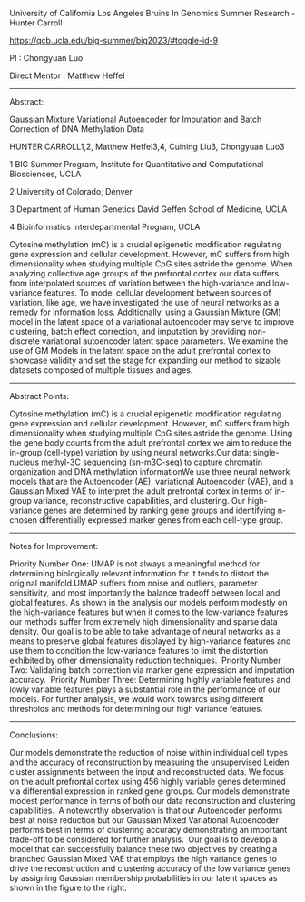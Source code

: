 University of California Los Angeles Bruins In Genomics Summer Research - Hunter Carroll

https://qcb.ucla.edu/big-summer/big2023/#toggle-id-9 

PI : Chongyuan Luo

Direct Mentor : Matthew Heffel

---

Abstract: 

Gaussian Mixture Variational Autoencoder for Imputation and Batch Correction of DNA Methylation Data

HUNTER CARROLL1,2, Matthew Heffel3,4, Cuining Liu3, Chongyuan Luo3

1 BIG Summer Program, Institute for Quantitative and Computational Biosciences, UCLA

2 University of Colorado, Denver

3 Department of Human Genetics David Geffen School of Medicine, UCLA

4 Bioinformatics Interdepartmental Program, UCLA

Cytosine methylation (mC) is a crucial epigenetic modification regulating gene expression and cellular development. However, mC suffers from high dimensionality when studying multiple CpG sites astride the genome. When analyzing collective age groups of the prefrontal cortex our data suffers from interpolated sources of variation between the high-variance and low-variance features. To model cellular development between sources of variation, like age, we have investigated the use of neural networks as a remedy for information loss. Additionally, using a Gaussian Mixture (GM) model in the latent space of a variational autoencoder may serve to improve clustering, batch effect correction, and imputation by providing non-discrete variational autoencoder latent space parameters. We examine the use of GM Models in the latent space on the adult prefrontal cortex to showcase validity and set the stage for expanding our method to sizable datasets composed of multiple tissues and ages.


---

Abstract Points:

Cytosine methylation (mC) is a crucial epigenetic modification regulating gene expression and cellular development. However, mC suffers from high dimensionality when studying multiple CpG sites astride the genome. Using the gene body counts from the adult prefrontal cortex we aim to reduce the in-group (cell-type) variation by using neural networks.Our data: single-nucleus methyl-3C sequencing (sn-m3C-seq) to capture chromatin organization and DNA methylation informationWe use three neural network models that are the Autoencoder (AE), variational Autoencoder (VAE), and a Gaussian Mixed VAE to interpret the adult prefrontal cortex in terms of in-group variance, reconstructive capabilities, and clustering. Our high-variance genes are determined by ranking gene groups and identifying n-chosen differentially expressed marker genes from each cell-type group. 

---

Notes for Improvement:

Priority Number One: UMAP is not always a meaningful method for determining biologically relevant information for it tends to distort the original manifold.UMAP suffers from noise and outliers, parameter sensitivity, and most importantly the balance tradeoff between local and global features. As shown in the analysis our models perform modestly on the high-variance features but when it comes to the low-variance features our methods suffer from extremely high dimensionality and sparse data density. Our goal is to be able to take advantage of neural networks as a means to preserve global features displayed by high-variance features and use them to condition the low-variance features to limit the distortion exhibited by other dimensionality reduction techniques. 
Priority Number Two: Validating batch correction via marker gene expression and imputation accuracy. 
Priority Number Three: Determining highly variable features and lowly variable features plays a substantial role in the performance of our models. For further analysis, we would work towards using different thresholds and methods for determining our high variance features.

---

Conclusions: 

Our models demonstrate the reduction of noise within individual cell types and the accuracy of reconstruction by measuring the unsupervised Leiden cluster assignments between the input and reconstructed data.
We focus on the adult prefrontal cortex using 456 highly variable genes determined via differential expression in ranked gene groups. Our models demonstrate modest performance in terms of both our data reconstruction and clustering capabilities. 
A noteworthy observation is that our Autoencoder performs best at noise reduction but our Gaussian Mixed Variational Autoencoder performs best in terms of clustering accuracy demonstrating an important trade-off to be considered for further analysis. 
Our goal is to develop a model that can successfully balance these two objectives by creating a branched Gaussian Mixed VAE that employs the high variance genes to drive the reconstruction and clustering accuracy of the low variance genes by assigning Gaussian membership probabilities in our latent spaces as shown in the figure to the right. 
